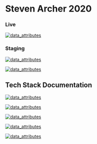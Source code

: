 # Steven Archer 2020

### Live

[![data_attributes](https://img.shields.io/badge/Steven_Archer-.com-00C7B7.svg?style=for-the-badge&logo=netlify)](https://stevenarcher.com)

### Staging

[![data_attributes](https://img.shields.io/badge/Staging-Deployment-00C7B7.svg?style=for-the-badge&logo=netlify)](https://stevenarcher.netlify.com/)

[![data_attributes](https://img.shields.io/badge/Storybook-Deployment-FF4785.svg?style=for-the-badge&logo=storybook)](https://stevenarcher-storybook.netlify.com/)

## Tech Stack Documentation

[![data_attributes](https://img.shields.io/badge/React-Documentation-61dafb.svg?style=for-the-badge&logo=react)](https://reactjs.org/docs/)

[![data_attributes](https://img.shields.io/badge/Type_Script-Documentation-007acc.svg?style=for-the-badge&logo=typescript)](https://www.typescriptlang.org/docs/)

[![data_attributes](https://img.shields.io/badge/Gatsby-Documentation-663399.svg?style=for-the-badge&logo=gatsby)](https://www.gatsbyjs.org/docs/)

[![data_attributes](https://img.shields.io/badge/Storybook-Documentation-FF4785.svg?style=for-the-badge&logo=storybook)](https://storybook.js.org/docs/)

[![data_attributes](https://img.shields.io/badge/Styled_Components-Documentation-db7093.svg?style=for-the-badge&logo=styled-components)](https://styled-components.com/docs)
